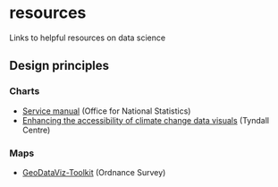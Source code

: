 # resources
Links to helpful resources on data science


## Design principles

### Charts
- [Service manual](https://service-manual.ons.gov.uk/data-visualisation/guidance/principles) (Office for National Statistics)
- [Enhancing the accessibility of climate change data visuals](https://tyndall.ac.uk/wp-content/uploads/2021/09/Data_Visuals_Guidance_Full_Report_0.pdf) (Tyndall Centre)

### Maps
- [GeoDataViz-Toolkit](https://github.com/OrdnanceSurvey/GeoDataViz-Toolkit) (Ordnance Survey)
